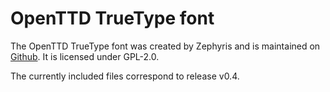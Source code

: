 # OpenTTD TrueType font

The OpenTTD TrueType font was created by Zephyris and is maintained on [Github](https://github.com/zephyris/openttd-ttf).
It is licensed under GPL-2.0.

The currently included files correspond to release v0.4.
